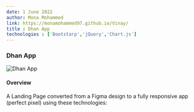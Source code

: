 ```yaml
---
date: 1 June 2022
author: Mona Mohammed
link: https://monamohammed97.github.io/Vinay/
title : Dhan App
technologies : ['Bootstarp','jQuery','Chart.js']
---
```


### Dhan App

![Dhan App](/images/vinay/profile.png)

#### Overview

A Landing Page converted from a Figma design to a fully responsive app (perfect pixel) using these technologies: 
